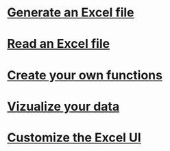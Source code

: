 # [Generate an Excel file](create-excel.md)
# [Read an Excel file](read-excel.md)
# [Create your own functions](custom-function.md)
# [Vizualize your data](data-viz.md)
# [Customize the Excel UI](excel-ui.md)
